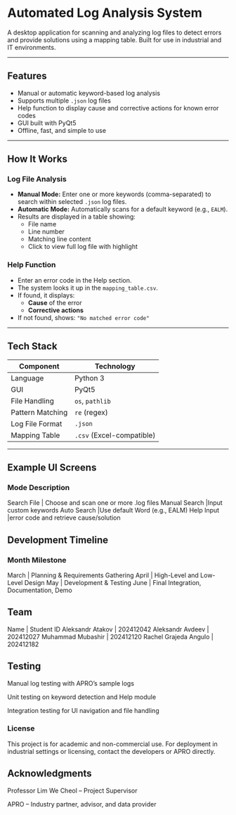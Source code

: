 # Automated Log Analysis System

A desktop application for scanning and analyzing log files to detect errors and provide solutions using a mapping table. Built for use in industrial and IT environments.

---

##  Features

- Manual or automatic keyword-based log analysis
- Supports multiple `.json` log files
- Help function to display cause and corrective actions for known error codes
- GUI built with PyQt5
- Offline, fast, and simple to use

---

##  How It Works

###  Log File Analysis
- **Manual Mode:** Enter one or more keywords (comma-separated) to search within selected `.json` log files.
- **Automatic Mode:** Automatically scans for a default keyword (e.g., `EALM`).
- Results are displayed in a table showing:
  - File name
  - Line number
  - Matching line content
  - Click to view full log file with highlight

###  Help Function
- Enter an error code in the Help section.
- The system looks it up in the `mapping_table.csv`.
- If found, it displays:
  - **Cause** of the error
  - **Corrective actions**
- If not found, shows: `"No matched error code"`

---

##  Tech Stack

| Component       | Technology       |
|----------------|------------------|
| Language        | Python 3         |
| GUI             | PyQt5            |
| File Handling   | `os`, `pathlib`  |
| Pattern Matching| `re` (regex)     |
| Log File Format | `.json`          |
| Mapping Table   | `.csv` (Excel-compatible) |

---


## Example UI Screens
### Mode	Description
 Search File	  | Choose and scan one or more .log files
 Manual Search	|Input custom keywords
 Auto Search	  |Use default Word (e.g., EALM)
 Help	Input     |error code and retrieve cause/solution

## Development Timeline
### Month	Milestone
March	| Planning & Requirements Gathering
April	| High-Level and Low-Level Design
May	  | Development & Testing
June	| Final Integration, Documentation, Demo

## Team
Name	                 | Student ID
Aleksandr Atakov		   | 202412042
Aleksandr Avdeev		   | 202412027
Muhammad Mubashir		   | 202412120
Rachel Grajeda Angulo	 | 202412182

## Testing
 Manual log testing with APRO’s sample logs

 Unit testing on keyword detection and Help module

 Integration testing for UI navigation and file handling


### License
This project is for academic and non-commercial use. For deployment in industrial settings or licensing, contact the developers or APRO directly.

## Acknowledgments
Professor Lim We Cheol – Project Supervisor

APRO – Industry partner, advisor, and data provider

